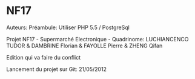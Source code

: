 NF17
====

Auteurs:
Préambule: Utiliser PHP 5.5 / PostgreSql


Projet NF17 - Supermarché Electronique - Quadrinome: LUCHIANCENCO TUDOR &amp; DAMBRINE Florian &amp; FAYOLLE Pierre &amp; ZHENG Qifan

Edition qui va faire du conflict

Lancement du projet sur Git: 21/05/2012
